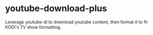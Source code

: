 # youtube-download-plus
 Leverage youtube-dl to download youtube content, then format it to fir KODI's TV show formatting.
